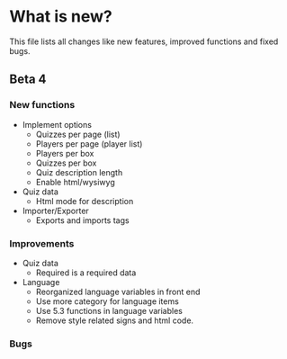 # What is new?
This file lists all changes like new features, improved functions and fixed bugs.

## Beta 4
### New functions
  * Implement options
    * Quizzes per page (list)
    * Players per page (player list)
    * Players per box
    * Quizzes per box
    * Quiz description length
    * Enable html/wysiwyg
  * Quiz data
    * Html mode for description
  * Importer/Exporter
    * Exports and imports tags
  
### Improvements
  * Quiz data
    * Required is a required data
  * Language
    * Reorganized language variables in front end
    * Use more category for language items
    * Use 5.3 functions in language variables
    * Remove style related signs and html code.
  
### Bugs